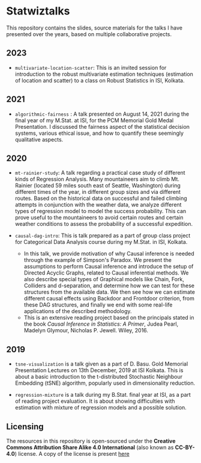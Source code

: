 # Statwiztalks

This repository contains the slides, source materials for the talks I have presented over the years, based on multiple collaborative projects.


## 2023

- `multivariate-location-scatter`: This is an invited session for introduction to the robust multivariate estimation techniques (estimation of location and scatter) to a class on Robust Statistics in ISI, Kolkata.


## 2021

- `algorithmic-fairness` : A talk presented on August 14, 2021 during the final year of my M.Stat. at ISI, for the PCM Memorial Gold Medal Presentation. I discussed the fairness aspect of the statistical decision systems, various ethical issue, and how to quantify these seemingly qualitative aspects.

## 2020

- `mt-rainier-study`: A talk regarding a practical case study of different kinds of Regression Analysis. Many mountaineers aim to climb Mt. Rainier (located 59 miles south east of Seattle, Washington) during different times of the year, in different group sizes and via different routes. Based on the historical data on successful and failed climbing attempts in conjunction with the weather data, we analyze different types of regression model to model the success probability. This can prove useful to the mountaineers to avoid certain routes and certain weather conditions to assess the probability of a successful expedition.

- `causal-dag-intro`: This is talk prepared as a part of group class project for Categorical Data Analysis course during my M.Stat. in ISI, Kolkata. 
	* In this talk, we provide motivation of why Causal inference is needed through the example of Simpson's Paradox. We present the assumptions to perform Causal inference and introduce the setup of Directed Acyclic Graphs, related to Causal inferential methods. We also describe special types of Graphical models like Chain, Fork, Colliders and d-separation, and determine how we can test for these structures from the available data. We then see how we can estimate different causal effects using Backdoor and Frontdoor criterion, from these DAG structures, and finally we end with some real-life applications of the described methodology.
	* This is an extensive reading project based on the principals stated in the book *Causal Inference in Statistics: A Primer*, Judea Pearl, Madelyn Glymour, Nicholas P. Jewell. Wiley, 2016.



## 2019

- `tsne-visualization` is a talk given as a part of D. Basu. Gold Memorial Presentation Lectures on 13th December, 2019 at ISI Kolkata. This is about a basic introduction to the t-distributed Stochastic Neighbour Embedding (tSNE) algorithm, popularly used in dimensionality reduction.

- `regression-mixture` is a talk during my B.Stat. final year at ISI, as a part of reading project evaluation. It is about showing difficulties with estimation with mixture of regression models and a possible solution.



## Licensing

The resources in this repository is open-sourced under the **Creative Commons Attribution Share Alike 4.0 International** (also known as **CC-BY-4.0**) license. A copy of the license is present [here](LICENSE.md)

 
